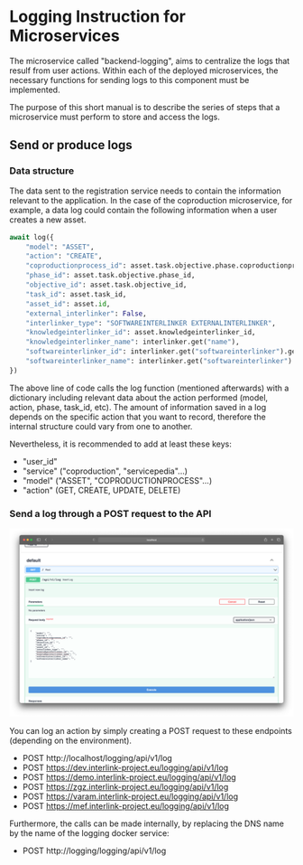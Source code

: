 # Logging Instruction for Microservices

The microservice called "backend-logging", aims to centralize the logs that resulf from user actions. Within each of the deployed microservices, the necessary functions for sending logs to this component must be implemented.

The purpose of this short manual is to describe the series of steps that a microservice must perform to store and access the logs.

## Send or produce logs
### Data structure

The data sent to the registration service needs to contain the information relevant to the application. In the case of the coproduction microservice, for example, a data log could contain the following information when a user creates a new asset.

```python
await log({
    "model": "ASSET",
    "action": "CREATE",
    "coproductionprocess_id": asset.task.objective.phase.coproductionprocess_id,
    "phase_id": asset.task.objective.phase_id,
    "objective_id": asset.task.objective_id,
    "task_id": asset.task_id,
    "asset_id": asset.id,
    "external_interlinker": False,
    "interlinker_type": "SOFTWAREINTERLINKER EXTERNALINTERLINKER",
    "knowledgeinterlinker_id": asset.knowledgeinterlinker_id,
    "knowledgeinterlinker_name": interlinker.get("name"),
    "softwareinterlinker_id": interlinker.get("softwareinterlinker").get("id"),
    "softwareinterlinker_name": interlinker.get("softwareinterlinker").get("name"),
})
```

The above line of code calls the log function (mentioned afterwards) with a dictionary including relevant data about the action performed (model, action, phase, task_id, etc). The amount of information saved in a log depends on the specific action that you want to record, therefore the internal structure could vary from one to another. 

Nevertheless, it is recommended to add at least these keys:

* "user_id"
* "service" ("coproduction", "servicepedia"...)
* "model" ("ASSET", "COPRODUCTIONPROCESS"...)
* "action" (GET, CREATE, UPDATE, DELETE)

### Send a log through a POST request to the API

![API](images/api.png)

You can log an action by simply creating a POST request to these endpoints (depending on the environment).

* POST http://localhost/logging/api/v1/log
* POST https://dev.interlink-project.eu/logging/api/v1/log
* POST https://demo.interlink-project.eu/logging/api/v1/log
* POST https://zgz.interlink-project.eu/logging/api/v1/log
* POST https://varam.interlink-project.eu/logging/api/v1/log
* POST https://mef.interlink-project.eu/logging/api/v1/log

Furthermore, the calls can be made internally, by replacing the DNS name by the name of the logging docker service:

* POST http://logging/logging/api/v1/log